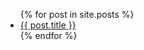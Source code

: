 ---
---

<ul>
  {% for post in site.posts %}
    <li>
      <a href="{{ post.url }}" rel="me" title="{{ post.title }}">{{ post.title }}</a>
    </li>
  {% endfor %}
</ul>
